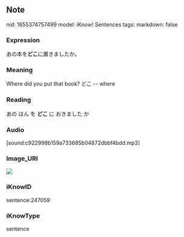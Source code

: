 ## Note
nid: 1655374757499
model: iKnow! Sentences
tags: 
markdown: false

### Expression
あの本を<b>どこ</b>に置きましたか。

### Meaning
Where did you put that book?
どこ -- where

### Reading
あの ほん を <b>どこ</b> に おきました か

### Audio
[sound:c922998b159a733685b04872dbbf4bdd.mp3]

### Image_URI
<img src="918f0a950c4f1f7ce43b60345c2a5cc9.jpg">

### iKnowID
sentence:247059

### iKnowType
sentence
